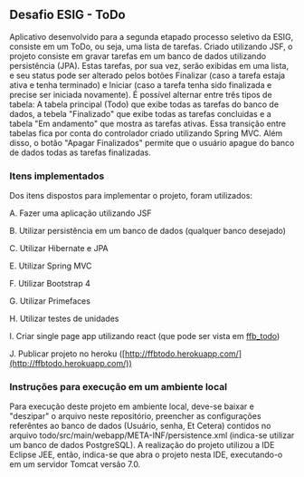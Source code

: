## Desafio ESIG - ToDo

Aplicativo desenvolvido para a segunda etapado processo seletivo da ESIG, consiste em um ToDo, ou seja, uma lista de tarefas. 
Criado utilizando JSF, o projeto consiste em gravar tarefas em um banco de dados utilizando persistência (JPA). Estas tarefas, por sua vez, serão exibidas em uma lista, e seu status pode ser alterado pelos botões Finalizar (caso a tarefa estaja ativa e tenha terminado) e Iniciar (caso a tarefa tenha sido finalizada e precise ser iniciada novamente). É possível alternar entre três tipos de tabela: A tabela principal (Todo) que exibe todas as tarefas do banco de dados, a tebela "Finalizado" que exibe todas as tarefas concluidas e a tabela "Em andamento" que mostra as tarefas ativas. Essa transição entre tabelas fica por conta do controlador criado utilizando Spring MVC. 
Além disso, o botão "Apagar Finalizados" permite que o usuário apague do banco de dados todas as tarefas finalizadas.

### Itens implementados

Dos itens dispostos para implementar o projeto, foram utilizados:

A. Fazer uma aplicação utilizando JSF

B. Utilizar persistência em um banco de dados (qualquer banco desejado)

C. Utilizar Hibernate e JPA

E. Utilizar Spring MVC

F. Utilizar Bootstrap 4

G. Utilizar Primefaces

H. Utilizar testes de unidades

I. Criar single page app utilizando react (que pode ser vista em [ffb_todo](https://github.com/felipeferreirabarbosa/ffb_todo_spa))

J. Publicar projeto no heroku ([http://ffbtodo.herokuapp.com/](http://ffbtodo.herokuapp.com/))

### Instruções para execução em um ambiente local

Para execução deste projeto em ambiente local, deve-se baixar e "deszipar" o arquivo neste repositório, preencher as configurações referêntes ao banco de dados (Usuário, senha, Et Cetera) contidos no arquivo todo/src/main/webapp/META-INF/persistence.xml (indica-se utilizar um banco de dados PostgreSQL).
A realização do projeto utilizou a IDE Eclipse JEE, então, indica-se que abra o projeto nesta IDE, executando-o em um servidor Tomcat versão 7.0.



